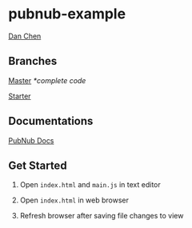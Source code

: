 # pubnub-example

[Dan Chen](https://github.com/dyc5828)

## Branches

[Master](https://github.com/dyc5828/pubnub-example/tree/master) _*complete code_

[Starter](https://github.com/dyc5828/pubnub-example/tree/starter)

## Documentations

[PubNub Docs](https://www.pubnub.com/docs/web-javascript/pubnub-javascript-sdk)

## Get Started

1. Open `index.html` and `main.js` in text editor

2. Open `index.html` in web browser

3. Refresh browser after saving file changes to view
